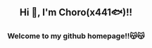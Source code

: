 <div align="center">
    <h2>Hi 👋, I'm Choro(x441🐟)!!</h2>
    <h3>Welcome to my github homepage!!😽😽</h3>
</div>